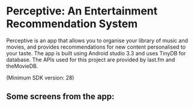 # Perceptive: An Entertainment Recommendation System

Perceptive is an app that allows you to organise your library of music and movies, and provides recommendations for new content personalised to your taste. 
The app is built using Android studio 3.3 and uses TinyDB for database. The APIs used for this project are provided by last.fm and theMovieDB.

(Minimum SDK version: 28)

## Some screens from the app:

